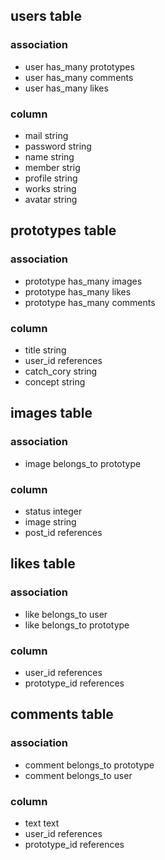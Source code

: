 ## users table
### association
- user has_many prototypes
- user has_many comments
- user has_many likes

### column
- mail string
- password string
- name string
- member strig
- profile string
- works string
- avatar string

## prototypes table
### association
- prototype has_many images
- prototype has_many likes
- prototype has_many comments

### column
- title string
- user_id references
- catch_cory string
- concept string

## images table
### association
- image belongs_to prototype

### column
- status integer
- image string
- post_id references

## likes table
### association
- like belongs_to user
- like belongs_to prototype

### column
- user_id references
- prototype_id references

## comments table
### association
- comment belongs_to prototype
- comment belongs_to user

### column
- text text
- user_id references
- prototype_id references